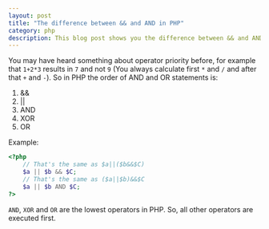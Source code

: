 ```yaml
---
layout: post
title: "The difference between && and AND in PHP" 
category: php
description: This blog post shows you the difference between && and AND in PHP
---
```


You may have heard something about operator priority before, for example that `1+2*3` results in `7` and not `9` (You always calculate first `*` and `/` and after that `+` and `-`).
So in PHP the order of AND and OR statements is:

1. &&
2. ||
3. AND
4. XOR
5. OR

Example:

```php
<?php
    // That's the same as $a||($b&&$C)
    $a || $b && $C;
    // That's the same as ($a||$b)&&$C
    $a || $b AND $C;
?>
```

`AND`, `XOR` and `OR` are the lowest operators in PHP. So, all other operators are executed first.
